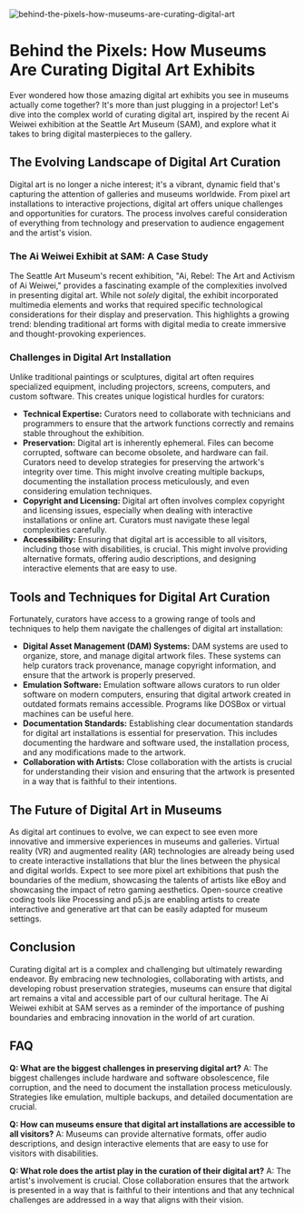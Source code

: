 ![behind-the-pixels-how-museums-are-curating-digital-art](https://images.pexels.com/photos/31466664/pexels-photo-31466664.jpeg?auto=compress&cs=tinysrgb&fit=crop&h=627&w=1200)

# Behind the Pixels: How Museums Are Curating Digital Art Exhibits

Ever wondered how those amazing digital art exhibits you see in museums actually come together? It's more than just plugging in a projector! Let's dive into the complex world of curating digital art, inspired by the recent Ai Weiwei exhibition at the Seattle Art Museum (SAM), and explore what it takes to bring digital masterpieces to the gallery.

## The Evolving Landscape of Digital Art Curation

Digital art is no longer a niche interest; it's a vibrant, dynamic field that's capturing the attention of galleries and museums worldwide. From pixel art installations to interactive projections, digital art offers unique challenges and opportunities for curators. The process involves careful consideration of everything from technology and preservation to audience engagement and the artist's vision.

### The Ai Weiwei Exhibit at SAM: A Case Study

The Seattle Art Museum's recent exhibition, "Ai, Rebel: The Art and Activism of Ai Weiwei," provides a fascinating example of the complexities involved in presenting digital art. While not *solely* digital, the exhibit incorporated multimedia elements and works that required specific technological considerations for their display and preservation. This highlights a growing trend: blending traditional art forms with digital media to create immersive and thought-provoking experiences.

### Challenges in Digital Art Installation

Unlike traditional paintings or sculptures, digital art often requires specialized equipment, including projectors, screens, computers, and custom software. This creates unique logistical hurdles for curators:

*   **Technical Expertise:** Curators need to collaborate with technicians and programmers to ensure that the artwork functions correctly and remains stable throughout the exhibition.
*   **Preservation:** Digital art is inherently ephemeral. Files can become corrupted, software can become obsolete, and hardware can fail. Curators need to develop strategies for preserving the artwork's integrity over time. This might involve creating multiple backups, documenting the installation process meticulously, and even considering emulation techniques.
*   **Copyright and Licensing:** Digital art often involves complex copyright and licensing issues, especially when dealing with interactive installations or online art. Curators must navigate these legal complexities carefully.
*   **Accessibility:** Ensuring that digital art is accessible to all visitors, including those with disabilities, is crucial. This might involve providing alternative formats, offering audio descriptions, and designing interactive elements that are easy to use.

## Tools and Techniques for Digital Art Curation

Fortunately, curators have access to a growing range of tools and techniques to help them navigate the challenges of digital art installation:

*   **Digital Asset Management (DAM) Systems:** DAM systems are used to organize, store, and manage digital artwork files. These systems can help curators track provenance, manage copyright information, and ensure that the artwork is properly preserved.
*   **Emulation Software:** Emulation software allows curators to run older software on modern computers, ensuring that digital artwork created in outdated formats remains accessible. Programs like DOSBox or virtual machines can be useful here.
*   **Documentation Standards:** Establishing clear documentation standards for digital art installations is essential for preservation. This includes documenting the hardware and software used, the installation process, and any modifications made to the artwork.
*   **Collaboration with Artists:** Close collaboration with the artists is crucial for understanding their vision and ensuring that the artwork is presented in a way that is faithful to their intentions.

## The Future of Digital Art in Museums

As digital art continues to evolve, we can expect to see even more innovative and immersive experiences in museums and galleries. Virtual reality (VR) and augmented reality (AR) technologies are already being used to create interactive installations that blur the lines between the physical and digital worlds. Expect to see more pixel art exhibitions that push the boundaries of the medium, showcasing the talents of artists like eBoy and showcasing the impact of retro gaming aesthetics. Open-source creative coding tools like Processing and p5.js are enabling artists to create interactive and generative art that can be easily adapted for museum settings.

## Conclusion

Curating digital art is a complex and challenging but ultimately rewarding endeavor. By embracing new technologies, collaborating with artists, and developing robust preservation strategies, museums can ensure that digital art remains a vital and accessible part of our cultural heritage. The Ai Weiwei exhibit at SAM serves as a reminder of the importance of pushing boundaries and embracing innovation in the world of art curation.

## FAQ

**Q: What are the biggest challenges in preserving digital art?**
A: The biggest challenges include hardware and software obsolescence, file corruption, and the need to document the installation process meticulously. Strategies like emulation, multiple backups, and detailed documentation are crucial.

**Q: How can museums ensure that digital art installations are accessible to all visitors?**
A: Museums can provide alternative formats, offer audio descriptions, and design interactive elements that are easy to use for visitors with disabilities.

**Q: What role does the artist play in the curation of their digital art?**
A: The artist's involvement is crucial. Close collaboration ensures that the artwork is presented in a way that is faithful to their intentions and that any technical challenges are addressed in a way that aligns with their vision.